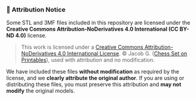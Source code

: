 ### 📄 Attribution Notice

Some STL and 3MF files included in this repository are licensed under the
**Creative Commons Attribution-NoDerivatives 4.0 International (CC BY-ND 4.0)** license.

> This work is licensed under a [Creative Commons Attribution-NoDerivatives 4.0 International License](https://creativecommons.org/licenses/by-nd/4.0/).
> © Jacob G. ([Chess Set on Printables](https://www.printables.com/model/32741-chess-set)), used with attribution and no modification.

We have included these files **without modification** as required by the license, and we **clearly attribute the original author**. If you are using or distributing these files, you must preserve this attribution and **may not modify** the original models.